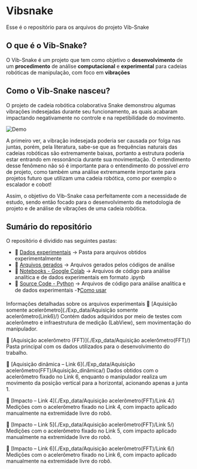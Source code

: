 # Vibsnake

Esse é o repositório para os arquivos do projeto Vib-Snake

## O que é o Vib-Snake?

O Vib-Snake é um projeto que tem como objetivo o **desenvolvimento** de um **procedimento** de análise **computacional** e **experimental** para cadeias robóticas de manipulação, com foco em **vibrações**

## Como o Vib-Snake nasceu?

O projeto de cadeia robótica colaborativa Snake demonstrou algumas vibrações indesejadas durante seu funcionamento, as quais acabaram impactando negativamente no controle e na repetibilidade do movimento.

![Demo](https://media2.giphy.com/media/v1.Y2lkPTc5MGI3NjExaTU2MGs2YmF0emp1Ynh0YmtqeTIxbndvYjQyM2JkdHhlcnBhdmpyMCZlcD12MV9pbnRlcm5hbF9naWZfYnlfaWQmY3Q9Zw/cV39IH964Rv7sl8dhB/giphy.gif)

A primeiro ver, a vibração indesejada poderia ser causada por folga nas juntas, porém, pela literatura, sabe-se que as frequências naturais das cadeias robóticas são extremamente baixas, portanto a estrutura poderia estar entrando em ressonância durante sua movimentação. O entendimento desse fenômeno não só é importante para o entendimento do possível _erro_ de projeto, como também uma análise extremamente importante para projetos futuro que utilizam uma cadeia robótica, como por exemplo o escalador e cobot!

Assim, o objetivo do Vib-Snake casa perfeitamente com a necessidade de estudo, sendo então focado para o desenvolvimento da metodologia de projeto e de análise de vibrações de uma cadeia robótica.

## Sumário do repositório

O repositório é dividido nas seguintes pastas:
- 📂 [Dados experimentais](./Exp_data/) → Pasta para arquivos obtidos experimentalmente
- 📝 [Arquivos gerados](./Export/) → Arquivos gerados pelos códigos de análise
- 📓 [Notebooks - Google Colab](./Google_colab/) → Arquivos de código para análise analítica e de dados experimentais em formato .ipynb
- 🧠 [Source Code - Python](./src/) → Arquivos de código para análise analítica e de dados experimentais -❓[Como usar](./src/README.md)

Informações detalhadas sobre os arquivos experimentais
📂 [Aquisição somente acelerômetro](./Exp_data/Aquisição somente acelerômetro(Link6)/)
Contém dados adquiridos por meio de testes com acelerômetro e infraestrutura de medição (LabView), sem movimentação do manipulador.

📂 [Aquisição acelerômetro (FFT)](./Exp_data/Aquisição acelerômetro(FFT)/)
Pasta principal com os dados utilizados para o desenvolvimento do trabalho.

📂 [Aquisição dinâmica – Link 6](./Exp_data/Aquisição acelerômetro(FFT)/Aquisição_dinâmica/)
Dados obtidos com o acelerômetro fixado no Link 6, enquanto o manipulador realiza um movimento da posição vertical para a horizontal, acionando apenas a junta 1.

📂 [Impacto – Link 4](./Exp_data/Aquisição acelerômetro(FFT)/Link 4/)
Medições com o acelerômetro fixado no Link 4, com impacto aplicado manualmente na extremidade livre do robô.

📂 [Impacto – Link 5](./Exp_data/Aquisição acelerômetro(FFT)/Link 5/)
Medições com o acelerômetro fixado no Link 5, com impacto aplicado manualmente na extremidade livre do robô.

📂 [Impacto – Link 6](./Exp_data/Aquisição acelerômetro(FFT)/Link 6/)
Medições com o acelerômetro fixado no Link 6, com impacto aplicado manualmente na extremidade livre do robô.
